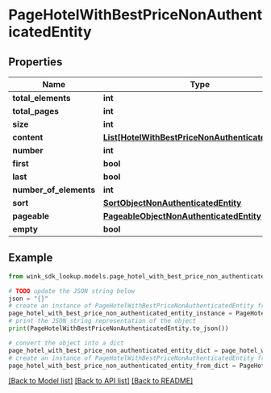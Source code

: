 # PageHotelWithBestPriceNonAuthenticatedEntity


## Properties

Name | Type | Description | Notes
------------ | ------------- | ------------- | -------------
**total_elements** | **int** |  | [optional] 
**total_pages** | **int** |  | [optional] 
**size** | **int** |  | [optional] 
**content** | [**List[HotelWithBestPriceNonAuthenticatedEntity]**](HotelWithBestPriceNonAuthenticatedEntity.md) |  | [optional] 
**number** | **int** |  | [optional] 
**first** | **bool** |  | [optional] 
**last** | **bool** |  | [optional] 
**number_of_elements** | **int** |  | [optional] 
**sort** | [**SortObjectNonAuthenticatedEntity**](SortObjectNonAuthenticatedEntity.md) |  | [optional] 
**pageable** | [**PageableObjectNonAuthenticatedEntity**](PageableObjectNonAuthenticatedEntity.md) |  | [optional] 
**empty** | **bool** |  | [optional] 

## Example

```python
from wink_sdk_lookup.models.page_hotel_with_best_price_non_authenticated_entity import PageHotelWithBestPriceNonAuthenticatedEntity

# TODO update the JSON string below
json = "{}"
# create an instance of PageHotelWithBestPriceNonAuthenticatedEntity from a JSON string
page_hotel_with_best_price_non_authenticated_entity_instance = PageHotelWithBestPriceNonAuthenticatedEntity.from_json(json)
# print the JSON string representation of the object
print(PageHotelWithBestPriceNonAuthenticatedEntity.to_json())

# convert the object into a dict
page_hotel_with_best_price_non_authenticated_entity_dict = page_hotel_with_best_price_non_authenticated_entity_instance.to_dict()
# create an instance of PageHotelWithBestPriceNonAuthenticatedEntity from a dict
page_hotel_with_best_price_non_authenticated_entity_from_dict = PageHotelWithBestPriceNonAuthenticatedEntity.from_dict(page_hotel_with_best_price_non_authenticated_entity_dict)
```
[[Back to Model list]](../README.md#documentation-for-models) [[Back to API list]](../README.md#documentation-for-api-endpoints) [[Back to README]](../README.md)


